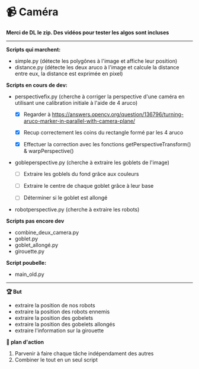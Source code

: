 # :video_camera: Caméra


**Merci de DL le zip. Des vidéos pour tester les algos sont incluses**

------------------------------------------------------------------------------------------
**Scripts qui marchent:**

- simple.py (détecte les polygônes à l'image et affiche leur position)
- distance.py (détecte les deux aruco à l'image et calcule la distance entre eux, la distance est exprimée en pixel)

**Scripts en cours de dev:**

- perspectivefix.py (cherche à corriger la perspective d'une caméra en utilisant une calibration initiale à l'aide de 4 aruco)

  - [x] Regarder à https://answers.opencv.org/question/136796/turning-aruco-marker-in-parallel-with-camera-plane/
  - [x] Recup correctement les coins du rectangle formé par les 4 aruco
  - [x] Effectuer la correction avec les fonctions getPerspectiveTransform() & warpPerspective()


- gobleperspective.py (cherche à extraire les goblets de l'image)

  - [ ] Extraire les goblels du fond grâce aux couleurs
  - [ ] Extraire le centre de chaque goblet grâce à leur base
  - [ ] Déterminer si le goblet est allongé
  
  
 - robotperspective.py (cherche à extraire les robots)
 
**Scripts pas encore dev**

- combine_deux_camera.py
- goblet.py
- goblet_allongé.py
- girouette.py

**Script poubelle:**

- main_old.py
------------------------------------------------------------------------------------------
**:trophy: But** 

- extraire la position de nos robots
- extraire la position des robots ennemis
- extraire la position des gobelets
- extraire la position des gobelets allongés 
- extraire l'information sur la girouette

**:bookmark_tabs: plan d'action**

1. Parvenir à faire chaque tâche indépendament des autres
2. Combiner le tout en un seul script

